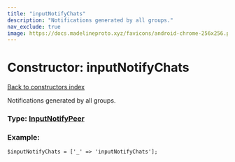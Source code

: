 ```yaml
---
title: "inputNotifyChats"
description: "Notifications generated by all groups."
nav_exclude: true
image: https://docs.madelineproto.xyz/favicons/android-chrome-256x256.png
---
```

# Constructor: inputNotifyChats  
[Back to constructors index](/API_docs/constructors/index.html)



Notifications generated by all groups.




### Type: [InputNotifyPeer](/API_docs/types/InputNotifyPeer.html)


### Example:

```
$inputNotifyChats = ['_' => 'inputNotifyChats'];
```  
